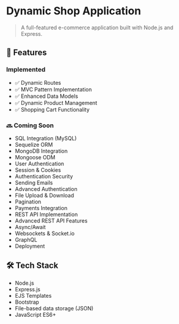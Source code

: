 # Dynamic Shop Application

> A full-featured e-commerce application built with Node.js and Express.

## 🚀 Features

### Implemented

- ✅ Dynamic Routes
- ✅ MVC Pattern Implementation
- ✅ Enhanced Data Models
- ✅ Dynamic Product Management
- ✅ Shopping Cart Functionality

### 🔜 Coming Soon

- SQL Integration (MySQL)
- Sequelize ORM
- MongoDB Integration
- Mongoose ODM
- User Authentication
- Session & Cookies
- Authentication Security
- Sending Emails
- Advanced Authentication
- File Upload & Download
- Pagination
- Payments Integration
- REST API Implementation
- Advanced REST API Features
- Async/Await
- Websockets & Socket.io
- GraphQL
- Deployment

## 🛠 Tech Stack

- Node.js
- Express.js
- EJS Templates
- Bootstrap
- File-based data storage (JSON)
- JavaScript ES6+
